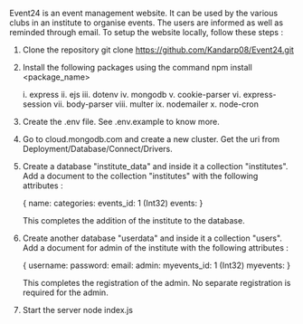 Event24 is an event management website. It can be used by the various clubs in an institute to organise events.
The users are informed as well as reminded through email. To setup the website locally, follow these steps :

1. Clone the repository
   git clone https://github.com/Kandarp08/Event24.git

2. Install the following packages using the command
   npm install <package_name>

   i. express
   ii. ejs
   iii. dotenv
   iv. mongodb
   v. cookie-parser
   vi. express-session
   vii. body-parser
   viii. multer
   ix. nodemailer
   x. node-cron

3. Create the .env file. See .env.example to know more.

4. Go to cloud.mongodb.com and create a new cluster. Get the uri from Deployment/Database/Connect/Drivers.

5. Create a database "institute_data" and inside it a collection "institutes". Add a document to the collection 
   "institutes" with the following attributes :

   {
        name: <institute name>
        categories: <string array containing names of all the clubs>
        events_id: 1 (Int32)
        events: <empty array>
   }

   This completes the addition of the institute to the database.

6. Create another database "userdata" and inside it a collection "users". Add a document for admin of the institute
   with the following attributes :

   {
        username: <admin username>
        password: <admin password>
        email: <admin email>
        admin: <institute name>
        myevents_id: 1 (Int32)
        myevents: <empty array>
   }

   This completes the registration of the admin. No separate registration is required for the admin.

7. Start the server
   node index.js